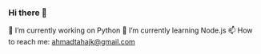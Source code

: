 ### Hi there 👋
🔭 I’m currently working on Python
🌱 I’m currently learning Node.js
📫 How to reach me: ahmadtahajk@gmail.com
<!--
**ahmadtahajk/ahmadtahajk** is a ✨ _special_ ✨ repository because its `README.md` (this file) appears on your GitHub profile.

Here are some ideas to get you started:

- 🔭 I’m currently working on ...
- 🌱 I’m currently learning ...
- 👯 I’m looking to collaborate on ...
- 🤔 I’m looking for help with ...
- 💬 Ask me about ...
- 📫 How to reach me: ...
- 😄 Pronouns: ...
- ⚡ Fun fact: ...
-->
